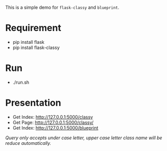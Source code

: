 This is a simple demo for `flask-classy` and `blueprint`.

# Requirement

- pip install flask
- pip install flask-classy

# Run

- ./run.sh

# Presentation

- Get Index: http://127.0.0.1:5000/classy
- Get Page: http://127.0.0.1:5000/classy/<id>
- Get Index: http://127.0.0.1:5000/blueprint

*Query only accepts under case letter, upper case letter class name will be reduce automatically.*
